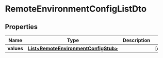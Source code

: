 

# RemoteEnvironmentConfigListDto


## Properties

| Name | Type | Description | Notes |
|------------ | ------------- | ------------- | -------------|
|**values** | [**List&lt;RemoteEnvironmentConfigStub&gt;**](RemoteEnvironmentConfigStub.md) |  |  [optional] |



